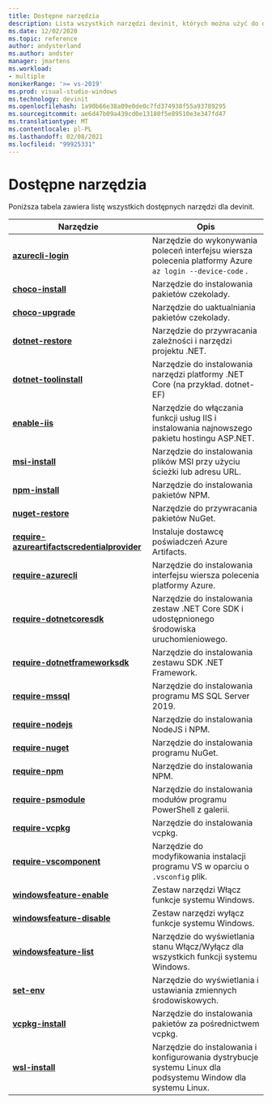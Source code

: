 ```yaml
---
title: Dostępne narzędzia
description: Lista wszystkich narzędzi devinit, których można użyć do dostosowania środowiska programistycznego.
ms.date: 12/02/2020
ms.topic: reference
author: andysterland
ms.author: andster
manager: jmartens
ms.workload:
- multiple
monikerRange: '>= vs-2019'
ms.prod: visual-studio-windows
ms.technology: devinit
ms.openlocfilehash: 1a90b66e38a09e0de0c7fd374938f55a93789295
ms.sourcegitcommit: ae6d47b09a439cd0e13180f5e89510e3e347fd47
ms.translationtype: MT
ms.contentlocale: pl-PL
ms.lasthandoff: 02/08/2021
ms.locfileid: "99925331"
---
```

# <a name="available-tools"></a>Dostępne narzędzia

Poniższa tabela zawiera listę wszystkich dostępnych narzędzi dla devinit.

| Narzędzie                                                                                             | Opis                                                                                                 |
|--------------------------------------------------------------------------------------------------|-------------------------------------------------------------------------------------------------------------|
| [**azurecli-login**](tool-azurecli-login.md)                                                     | Narzędzie do wykonywania poleceń interfejsu wiersza polecenia platformy Azure `az login --device-code` .                                             |
| [**choco-install**](tool-choco-install.md)                                                       | Narzędzie do instalowania pakietów czekolady.                                                                        |
| [**choco-upgrade**](tool-choco-upgrade.md)                                                       | Narzędzie do uaktualniania pakietów czekolady.                                                                        |
| [**dotnet-restore**](tool-dotnet-restore.md)                                                     | Narzędzie do przywracania zależności i narzędzi projektu .NET.                                               |
| [**dotnet-toolinstall**](tool-dotnet-toolinstall.md)                                             | Narzędzie do instalowania narzędzi platformy .NET Core (na przykład. dotnet-EF)                                                |
| [**enable-iis**](tool-enable-iis.md)                                                             | Narzędzie do włączania funkcji usług IIS i instalowania najnowszego pakietu hostingu ASP.NET.                                  |
| [**msi-install**](tool-msi-install.md)                                                           | Narzędzie do instalowania plików MSI przy użyciu ścieżki lub adresu URL.                                                              |
| [**npm-install**](tool-npm-install.md)                                                           | Narzędzie do instalowania pakietów NPM.                                                                               |
| [**nuget-restore**](tool-nuget-restore.md)                                                       | Narzędzie do przywracania pakietów NuGet.                                                                         |
| [**require-azureartifactscredentialprovider**](tool-require-azureartifactscredentialprovider.md) | Instaluje dostawcę poświadczeń Azure Artifacts.                                                           |
| [**require-azurecli**](tool-require-azurecli.md)                                                 | Narzędzie do instalowania interfejsu wiersza polecenia platformy Azure.                                                                              |
| [**require-dotnetcoresdk**](tool-require-dotnetcoresdk.md)                                       | Narzędzie do instalowania zestaw .NET Core SDK i udostępnionego środowiska uruchomieniowego.                                                       |
| [**require-dotnetframeworksdk**](tool-require-dotnetframeworksdk.md)                             | Narzędzie do instalowania zestawu SDK .NET Framework.                                                                     |
| [**require-mssql**](tool-require-mssql.md)                                                       | Narzędzie do instalowania programu MS SQL Server 2019.                                                                         |
| [**require-nodejs**](tool-require-nodejs.md)                                                     | Narzędzie do instalowania NodeJS i NPM.                                                                             |
| [**require-nuget**](tool-require-nuget.md)                                                       | Narzędzie do instalowania programu NuGet.                                                                                      |
| [**require-npm**](tool-require-npm.md)                                                           | Narzędzie do instalowania NPM.                                                                                        |
| [**require-psmodule**](tool-require-psmodule.md)                                                 | Narzędzie do instalowania modułów programu PowerShell z galerii.                                                        |
| [**require-vcpkg**](tool-require-vcpkg.md)                                                       | Narzędzie do instalowania vcpkg.                                                                                      |
| [**require-vscomponent**](tool-require-vscomponent.md)                                           | Narzędzie do modyfikowania instalacji programu VS w oparciu o `.vsconfig` plik.                                                |
| [**windowsfeature-enable**](tool-windowsfeature-enable.md)                                       | Zestaw narzędzi Włącz funkcje systemu Windows.                                                                           |
| [**windowsfeature-disable**](tool-windowsfeature-disable.md)                                     | Zestaw narzędzi wyłącz funkcje systemu Windows.                                                                          |
| [**windowsfeature-list**](tool-windowsfeature-list.md)                                           | Narzędzie do wyświetlania stanu Włącz/Wyłącz dla wszystkich funkcji systemu Windows.                                                                        |
| [**set-env**](tool-set-env.md)                                                                   | Narzędzie do wyświetlania i ustawiania zmiennych środowiskowych.                                                                 |
| [**vcpkg-install**](tool-vcpkg-install.md)                                                       | Narzędzie do instalowania pakietów za pośrednictwem vcpkg.                                                                         |
| [**wsl-install**](tool-wsl-install.md)                                                           | Narzędzie do instalowania i konfigurowania dystrybucje systemu Linux dla podsystemu Window dla systemu Linux.                             |
